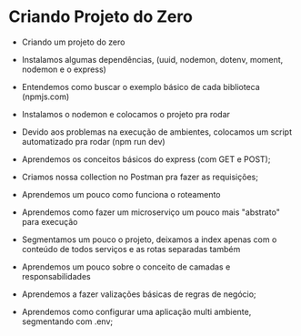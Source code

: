 # Criando Projeto do Zero

* Criando um projeto do zero

* Instalamos algumas dependências, (uuid, nodemon, dotenv, moment, nodemon e o express)

* Entendemos como buscar o exemplo básico de cada biblioteca (npmjs.com)

* Instalamos o nodemon e colocamos o projeto pra rodar

* Devido aos problemas na execução de ambientes, colocamos um script automatizado pra rodar
   (npm run dev)

* Aprendemos os conceitos básicos do express (com GET e POST);

* Criamos nossa collection no Postman pra fazer as requisições;

* Aprendemos um pouco como funciona o roteamento

* Aprendemos como fazer um microserviço um pouco mais "abstrato" para execução

* Segmentamos um pouco o projeto, deixamos a index apenas com o conteúdo de todos serviços e as rotas separadas também

* Aprendemos um pouco sobre o conceito de camadas e responsabilidades

* Aprendemos a fazer valizações básicas de regras de negócio;

* Aprendemos como configurar uma aplicação multi ambiente, segmentando com .env;
